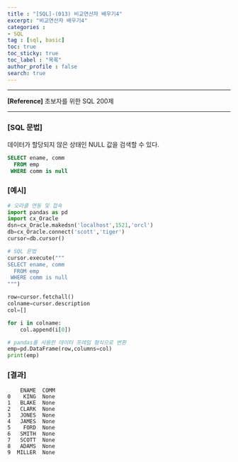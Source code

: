 ```yaml
---
title : "[SQL]-(013) 비교연산자 배우기4"
excerpt: "비교연산자 배우기4"
categories :
- SQL 
tag : [sql, basic]
toc: true
toc_sticky: true
toc_label : "목록"
author_profile : false
search: true
---
```


---
**[Reference]** 초보자를 위한 SQL 200제

---
### [SQL 문법]
데이터가 할당되지 않은 상태인 NULL 값을 검색할 수 있다.
```sql
SELECT ename, comm
  FROM emp
 WHERE comm is null
```
### [예시]
```python
# 오라클 연동 및 접속
import pandas as pd
import cx_Oracle
dsn=cx_Oracle.makedsn('localhost',1521,'orcl')
db=cx_Oracle.connect('scott','tiger')
cursor=db.cursor()

# SQL 문법
cursor.execute("""
SELECT ename, comm
  FROM emp
 WHERE comm is null
""")

row=cursor.fetchall()
colname=cursor.description
col=[]

for i in colname:
    col.append(i[0])

# pandas를 사용한 데이터 프레임 형식으로 변환
emp=pd.DataFrame(row,columns=col)
print(emp)
```
### [결과]

        ENAME  COMM
    0    KING  None
    1   BLAKE  None
    2   CLARK  None
    3   JONES  None
    4   JAMES  None
    5    FORD  None
    6   SMITH  None
    7   SCOTT  None
    8   ADAMS  None
    9  MILLER  None
    
